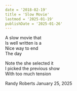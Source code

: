 ```yaml
---
date = '2018-02-19' 
title = 'Slow Movie' 
lastmod = '2025-01-19' 
publishDate = '2025-01-26' 
--- 
```


A slow movie that  
Is well written is a  
Nice way to end  
The day  
  
Note the she selected it  
I picked the previous show  
With too much tension   
  
Randy Roberts January 25, 2025  
